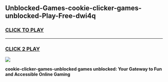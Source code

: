 
## Unblocked-Games-cookie-clicker-games-unblocked-Play-Free-dwi4q
<h3>
<a href="https://premium76.site?title=cookie-clicker-games-unblocked&ref=22A">CLICK TO PLAY</a></h3>
<hr>

<h3>
<a href="https://premium76.site?title=cookie-clicker-games-unblocked&ref=22A">CLICK 2 PLAY</a>
  
</h3>

<a href="https://premium76.site?title=cookie-clicker-games-unblocked&ref=22A"><img src="https://clearcache.store/games.png"></a>


**cookie-clicker-games-unblocked games unblocked: Your Gateway to Fun and Accessible Online Gaming**
